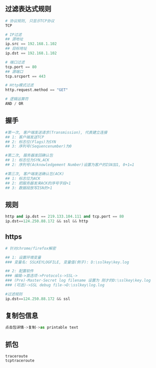 ## 过滤表达式规则

```python
# 协议规则, 只显示TCP协议
TCP

# IP过滤
## 源地址
ip.src == 192.168.1.102
## 目标地址
ip.dst == 192.168.1.102

# 端口过滤
tcp.port == 80
## 源端口
tcp.srcport == 443

# Http模式过滤
http.request.method == "GET"

# 逻辑运算符
AND / OR
```

## 握手

```python
#第一次, 客户端发送请求(Transmission), 代表建立连接
## 1: 客户端发送TCP
## 2: 标志位(Flags)为SYN
## 3: 序列号(Sequencenumber)为0
```

```python
#第二次, 服务器发回确认包
## 1: 标志位为SYN,ACK
## 2: 序列号(Acknowledgement Number)设置为客户的ISN加1, 0+1=1
```

```python
#第三次, 客户端发送确认包(ACK)
## 1: 标志位为ACK
## 2: 把服务器发来ACK的序号字段+1
## 3: 数据段放写ISN的+1
```

## 规则

```python
http and ip.dst == 219.133.104.111 and tcp.port == 80
ip.dst==124.250.88.172 && ssl && http
```

## https

```python
# 针对chrome/firefox解密

## 1: 设置环境变量
### 变量名: SSLKEYLOGFILE, 变量值(例子): D:\sslkey\key.log

## 2: 配置软件
### 编辑->首选项->Protocols->SSL->
### (Pre)-Master-Secret log filename 设置为 刚才的D:\sslkey\key.log
### (可选)->SSL debug file->D:\sslkey\log.log

#过滤规则
ip.dst==124.250.88.172 && ssl
```

## 复制包信息

```python
点击包详情->复制->as printable text
```

## 抓包

```
traceroute
tcptraceroute
```

